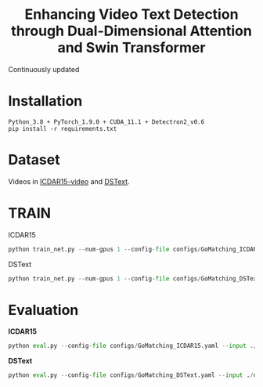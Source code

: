 <h1 align="center"> Enhancing Video Text Detection through Dual-Dimensional Attention and Swin Transformer</h1>
Continuously updated

# Installation

```
Python_3.8 + PyTorch_1.9.0 + CUDA_11.1 + Detectron2_v0.6
pip install -r requirements.txt
```

# Dataset

Videos in [ICDAR15-video](https://rrc.cvc.uab.es/?ch=3&com=downloads) and [DSText](https://rrc.cvc.uab.es/?ch=22&com=downloads).

# TRAIN

ICDAR15

```python
python train_net.py --num-gpus 1 --config-file configs/GoMatching_ICDAR15.yaml
```

DSText

```python
python train_net.py --num-gpus 1 --config-file configs/GoMatching_DSText.yaml
```

# Evaluation

**ICDAR15**

```python
python eval.py --config-file configs/GoMatching_ICDAR15.yaml --input ./datasets/ICDAR15/frame_test/ --output output/icdar15 --opts MODEL.WEIGHTS trained_models/ICDAR15/xxx.pth
```

**DSText**

```python
python eval.py --config-file configs/GoMatching_DSText.yaml --input ./datasets/DSText/frame_test/ --output output/dstext --opts MODEL.WEIGHTS trained_models/DSText/xxx.pth
```
